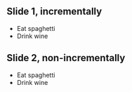 ## Slide 1, incrementally

-   Eat spaghetti
-   Drink wine

## Slide 2, non-incrementally

-   Eat spaghetti
-   Drink wine
